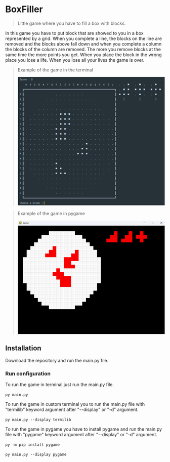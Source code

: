 # BoxFiller
> Little game where you have to fill a box with blocks.

In this game you have to put block that are showed to you in a box represented by a grid.
When you complete a line, the blocks on the line are removed and the blocks above fall down and when you complete a column the blocks of the column are removed.
The more you remove blocks at the same time the more points you get.
When you place the block in the wrong place you lose a life.
When you lose all your lives the game is over.

> Example of the game in the terminal
> 
> ![Terminal screenshot](ReadmeImages/TerminalExample.png)

> Example of the game in pygame
> 
> ![Pygame screenshot](ReadmeImages/PygameExample.png)


## Installation

Download the repository and run the main.py file.

### Run configuration

To run the game in terminal just run the main.py file.

`py main.py`

To run the game in custom terminal you to run the main.py file with "termilib" keyword argument after "--display" or "-d" argument.

`py main.py --display termilib`

To run the game in pygame you have to install pygame and run the main.py file with "pygame" keyword argument after "--display" or "-d" argument.

`py -m pip install pygame`

`py main.py --display pygame`